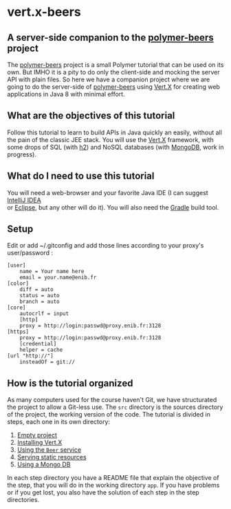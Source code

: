 # vert.x-beers


## A server-side companion to the [polymer-beers](https://github.com/LostInBrittany/polymer-beers) project

The [polymer-beers](https://github.com/LostInBrittany/polymer-beers) project is a small Polymer tutorial that can be 
used on its own. But IMHO it is a pity to do only the client-side and mocking the server API with plain files. So here 
we have a companion project where we are going to do the server-side of 
[polymer-beers](https://github.com/LostInBrittany/polymer-beers) using [Vert.X](https://vertx.io/) for creating web 
applications in Java 8 with minimal effort.

## What are the objectives of this tutorial

Follow this tutorial to learn to build APIs in Java quickly an easily, without all the pain of the classic JEE stack. 
You will use the [Vert.X](https://vertx.io/) framework, with some drops of SQL (with [h2](http://www.h2database.com/))
and NoSQL databases (with [MongoDB](http://mongodb.com), work in progress).

## What do I need to use this tutorial

You will need a web-browser and your favorite Java IDE (I can suggest [IntelliJ IDEA](https://www.jetbrains.com/idea/)  
or [Eclipse](http://eclipse.org), but any other will do it). You will also need the [Gradle](http://gradle.org) 
build tool.

## Setup 

Edit or add ~/.gitconfig and add those lines according to your proxy's user/password : 

    [user]
    	name = Your name here
    	email = your.name@enib.fr
    [color]
    	diff = auto
    	status = auto
    	branch = auto
    [core]
    	autocrlf = input
        [http]
    	proxy = http://login:passwd@proxy.enib.fr:3128
    [https]
    	proxy = http://login:passwd@proxy.enib.fr:3128
        [credential]
    	helper = cache
    [url "http://"]
        insteadOf = git://


## How is the tutorial organized ##

As many computers used for the course haven't Git, we have structurated the project to allow a Git-less use. The `src` 
directory is the sources directory of the project, the working version of the code. The tutorial is divided in steps, 
each one in its own directory:

1. [Empty project](./step-01/)
1. [Installing Vert.X](./step-02/)
1. [Using the `Beer` service](./step-03/)
1. [Serving static resources](./step-04/)
1. [Using a Mongo DB](./step-05/)

In each step directory you have a README file that explain the objective of the step, that you will do in the working 
directory `app`. If you have problems or if you get lost, you also have the solution of each step in the step 
directories.